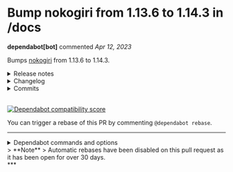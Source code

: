 # Bump nokogiri from 1.13.6 to 1.14.3 in /docs

**dependabot[bot]** commented *Apr 12, 2023*

Bumps [nokogiri](https://github.com/sparklemotion/nokogiri) from 1.13.6 to 1.14.3.
<details>
<summary>Release notes</summary>
<p><em>Sourced from <a href="https://github.com/sparklemotion/nokogiri/releases">nokogiri's releases</a>.</em></p>
<blockquote>
<h2>1.14.3 / 2023-04-11</h2>
<h3>Security</h3>
<ul>
<li>[CRuby] Vendored libxml2 is updated to address CVE-2023-29469, CVE-2023-28484, and one other security-related issue. See <a href="https://github.com/sparklemotion/nokogiri/security/advisories/GHSA-pxvg-2qj5-37jq">GHSA-pxvg-2qj5-37jqGHSA-pxvg-2qj5-37jq</a> for more information.</li>
</ul>
<h3>Dependencies</h3>
<ul>
<li>[CRuby] Vendored libxml2 is updated to <a href="https://gitlab.gnome.org/GNOME/libxml2/-/releases/v2.10.4">v2.10.4</a> from v2.10.3.</li>
</ul>
<hr />
<p>sha256 checksums:</p>
<pre><code>9cc53dd8d92868a0f5bcee44396357a19f95e32d8b9754092622a25bc954c60c  nokogiri-1.14.3-aarch64-linux.gem
320fa1836b8e59e86a804baee534893bcf3b901cc255bbec6d87f3dd3e431610  nokogiri-1.14.3-arm-linux.gem
67dd4ac33a8cf0967c521fa57e5a5422db39da8a9d131aaa2cd53deaa12be4cd  nokogiri-1.14.3-arm64-darwin.gem
13969ec7f41d9cff46fc7707224c55490a519feef7cfea727c6945c5b444caa2  nokogiri-1.14.3-java.gem
9885085249303461ee08f9a9b161d0a570391b8f5be0316b3ac5a6d9a947e1e2  nokogiri-1.14.3-x64-mingw-ucrt.gem
997943d7582a23ad6e7a0abe081d0d40d2c1319a6b2749f9b30fd18037f0c38a  nokogiri-1.14.3-x64-mingw32.gem
58c30b763aebd62dc4222385509d7f83ac398ee520490fadc4b6d7877e29895a  nokogiri-1.14.3-x86-linux.gem
e1d58a5c56c34aab71b00901a969e19bf9f7322ee459b4e9380f433213887c04  nokogiri-1.14.3-x86-mingw32.gem
f0a1ed1460a91fd2daf558357f4c0ceac6d994899da1bf98431aeda301e4dc74  nokogiri-1.14.3-x86_64-darwin.gem
e323a7c654ef846e64582fb6e26f6fed869a96753f8e048ff723e74d8005cb11  nokogiri-1.14.3-x86_64-linux.gem
3b1cee0eb8879e9e25b6dd431be597ca68f20283b0d4f4ca986521fad107dc3a  nokogiri-1.14.3.gem
</code></pre>
<h2>1.14.2 / 2023-02-13</h2>
<h3>Fixed</h3>
<ul>
<li>Calling <code>NodeSet#to_html</code> on an empty node set no longer raises an encoding-related exception. This bug was introduced in v1.14.0 while fixing <a href="https://redirect.github.com/sparklemotion/nokogiri/issues/2649">#2649</a>. [<a href="https://redirect.github.com/sparklemotion/nokogiri/issues/2784">#2784</a>]</li>
</ul>
<hr />
<p>sha256 checksums:</p>
<pre lang="text"><code>966acf4f6c1fba10518f86498141cf44265564ac5a65dcc8496b65f8c354f776  nokogiri-1.14.2-aarch64-linux.gem
8a3a35cadae4a800ddc0b967394257343d62196d9d059b54e38cf067981db428  nokogiri-1.14.2-arm-linux.gem
81404cd014ecb597725c3847523c2ee365191a968d0b5f7d857e03f388c57631  nokogiri-1.14.2-arm64-darwin.gem
0a39222af14e75eb0243e8d969345e03b90c0e02b0f33c61f1ebb6ae53538bb5  nokogiri-1.14.2-java.gem
62a18f9213a0ceeaf563d1bc7ccfd93273323c4356ded58a5617c59bc4635bc5  nokogiri-1.14.2-x64-mingw-ucrt.gem
54f6ac2c15a7a88f431bb5e23f4616aa8fc97a92eb63336bcf65b7050f2d3be0  nokogiri-1.14.2-x64-mingw32.gem
c42fa0856f01f901954898e28c3c2b4dce0e843056b1b126f441d06e887e1b77  nokogiri-1.14.2-x86-linux.gem
f940d9c8e47b0f19875465376f2d1c8911bc9489ac9a48c124579819dc4a7f19  nokogiri-1.14.2-x86-mingw32.gem
2508978f5ca28944919973f6300f0a7355fbe72604ab6a6913f1630be1030265  nokogiri-1.14.2-x86_64-darwin.gem
bc6405e1f3ddac6e401f82d775f1c0c24c6e58c371b3fadaca0596d5d511e476  nokogiri-1.14.2-x86_64-linux.gem
&lt;/tr&gt;&lt;/table&gt; 
</code></pre>
</blockquote>
<p>... (truncated)</p>
</details>
<details>
<summary>Changelog</summary>
<p><em>Sourced from <a href="https://github.com/sparklemotion/nokogiri/blob/main/CHANGELOG.md">nokogiri's changelog</a>.</em></p>
<blockquote>
<h2>1.14.3 / 2023-04-11</h2>
<h3>Security</h3>
<ul>
<li>[CRuby] Vendored libxml2 is updated to address CVE-2023-29469, CVE-2023-28484, and one other security-related issue. See <a href="https://github.com/sparklemotion/nokogiri/security/advisories/GHSA-pxvg-2qj5-37jq">GHSA-pxvg-2qj5-37jqGHSA-pxvg-2qj5-37jq</a> for more information.</li>
</ul>
<h3>Dependencies</h3>
<ul>
<li>[CRuby] Vendored libxml2 is updated to <a href="https://gitlab.gnome.org/GNOME/libxml2/-/releases/v2.10.4">v2.10.4</a> from v2.10.3.</li>
</ul>
<h2>1.14.2 / 2023-02-13</h2>
<h3>Fixed</h3>
<ul>
<li>Calling <code>NodeSet#to_html</code> on an empty node set no longer raises an encoding-related exception. This bug was introduced in v1.14.0 while fixing <a href="https://redirect.github.com/sparklemotion/nokogiri/issues/2649">#2649</a>. [<a href="https://redirect.github.com/sparklemotion/nokogiri/issues/2784">#2784</a>]</li>
</ul>
<h2>1.14.1 / 2023-01-30</h2>
<h3>Fixed</h3>
<ul>
<li>Serializing documents now works again with pseudo-IO objects that don't support IO's encoding API (like rubyzip's <code>Zip::OutputStream</code>). This was a regression in v1.14.0 due to the fix for <a href="https://redirect.github.com/sparklemotion/nokogiri/issues/752">#752</a> in <a href="https://redirect.github.com/sparklemotion/nokogiri/issues/2434">#2434</a>, and was not completely fixed by <a href="https://redirect.github.com/sparklemotion/nokogiri/issues/2753">#2753</a>. [<a href="https://redirect.github.com/sparklemotion/nokogiri/issues/2773">#2773</a>]</li>
<li>[CRuby] Address compiler warnings about <code>void*</code> casting and old-style C function definitions.</li>
</ul>
<h2>1.14.0 / 2023-01-12</h2>
<h3>Notable Changes</h3>
<h4>Ruby</h4>
<p>This release introduces native gem support for Ruby 3.2. (Also see &quot;Technical note&quot; under &quot;Changed&quot; below.)</p>
<p>This release ends support for:</p>
<ul>
<li>Ruby 2.6, for which <a href="https://www.ruby-lang.org/en/downloads/branches/">upstream support ended 2022-04-12</a>.</li>
<li>JRuby 9.3, which is not fully compatible with Ruby 2.7+</li>
</ul>
<h4>Faster, more reliable installation: Native Gem for <code>aarch64-linux</code> (aka <code>linux/arm64/v8</code>)</h4>
<p>This version of Nokogiri ships <em>official</em> native gem support for the <code>aarch64-linux</code> platform, which should support AWS Graviton and other ARM64 Linux platforms. Please note that glibc &gt;= 2.29 is required for aarch64-linux systems, see <a href="https://nokogiri.org/#supported-platforms">Supported Platforms</a> for more information.</p>
<h4>Faster, more reliable installation: Native Gem for <code>arm-linux</code> (aka <code>linux/arm/v7</code>)</h4>
<p>This version of Nokogiri ships <em>experimental</em> native gem support for the <code>arm-linux</code> platform. Please note that glibc &gt;= 2.29 is required for arm-linux systems, see <a href="https://nokogiri.org/#supported-platforms">Supported Platforms</a> for more information.</p>
<!-- raw HTML omitted -->
</blockquote>
<p>... (truncated)</p>
</details>
<details>
<summary>Commits</summary>
<ul>
<li><a href="https://github.com/sparklemotion/nokogiri/commit/e8d2f4a829c50e6ad4ccd1625cd094e3a24acf36"><code>e8d2f4a</code></a> version bump to v1.14.3</li>
<li><a href="https://github.com/sparklemotion/nokogiri/commit/59fbc7b6d5cecad921cc24daa34d69bbda8713fb"><code>59fbc7b</code></a> doc: update CHANGELOG for v1.14.3</li>
<li><a href="https://github.com/sparklemotion/nokogiri/commit/347eacbeeacd2be0140faede75395bd1ed01073f"><code>347eacb</code></a> Merge pull request <a href="https://redirect.github.com/sparklemotion/nokogiri/issues/2852">#2852</a> from sparklemotion/flavorjones-libxml2-2.10.4-backport</li>
<li><a href="https://github.com/sparklemotion/nokogiri/commit/36b0b3355d6d0d45bfdf1b55012bccfb348a6b4f"><code>36b0b33</code></a> dep: update libxml2 to 2.10.4 from 2.10.3</li>
<li><a href="https://github.com/sparklemotion/nokogiri/commit/ac83e6ee7011ce9fec24399c759a73fb924a0de6"><code>ac83e6e</code></a> test: update behavior of namespaces in HTML4</li>
<li><a href="https://github.com/sparklemotion/nokogiri/commit/2cf4996c5280f93e1ea66b2aceeed848d57fbe01"><code>2cf4996</code></a> test: make default GC behavior &quot;normal&quot;</li>
<li><a href="https://github.com/sparklemotion/nokogiri/commit/1580121eeae3c1f266c4012d22d61314aa3202b7"><code>1580121</code></a> version bump to v1.14.2</li>
<li><a href="https://github.com/sparklemotion/nokogiri/commit/530947753e3074d551217ea6bce7b4bbbc1234a9"><code>5309477</code></a> Merge pull request <a href="https://redirect.github.com/sparklemotion/nokogiri/issues/2791">#2791</a> from sparklemotion/2784-encoding-empty-strings-v1.14.x</li>
<li><a href="https://github.com/sparklemotion/nokogiri/commit/975ae491c4993ff47e36262dc8e305fa2d651bf4"><code>975ae49</code></a> doc: update CHANGELOG</li>
<li><a href="https://github.com/sparklemotion/nokogiri/commit/f13cdb46406c9b119a368cf506d831865dd95163"><code>f13cdb4</code></a> fix: empty node set serialization when document encoding is nil</li>
<li>Additional commits viewable in <a href="https://github.com/sparklemotion/nokogiri/compare/v1.13.6...v1.14.3">compare view</a></li>
</ul>
</details>
<br />


[![Dependabot compatibility score](https://dependabot-badges.githubapp.com/badges/compatibility_score?dependency-name=nokogiri&package-manager=bundler&previous-version=1.13.6&new-version=1.14.3)](https://docs.github.com/en/github/managing-security-vulnerabilities/about-dependabot-security-updates#about-compatibility-scores)

You can trigger a rebase of this PR by commenting `@dependabot rebase`.

[//]: # (dependabot-automerge-start)
[//]: # (dependabot-automerge-end)

---

<details>
<summary>Dependabot commands and options</summary>
<br />

You can trigger Dependabot actions by commenting on this PR:
- `@dependabot rebase` will rebase this PR
- `@dependabot recreate` will recreate this PR, overwriting any edits that have been made to it
- `@dependabot merge` will merge this PR after your CI passes on it
- `@dependabot squash and merge` will squash and merge this PR after your CI passes on it
- `@dependabot cancel merge` will cancel a previously requested merge and block automerging
- `@dependabot reopen` will reopen this PR if it is closed
- `@dependabot close` will close this PR and stop Dependabot recreating it. You can achieve the same result by closing it manually
- `@dependabot ignore this major version` will close this PR and stop Dependabot creating any more for this major version (unless you reopen the PR or upgrade to it yourself)
- `@dependabot ignore this minor version` will close this PR and stop Dependabot creating any more for this minor version (unless you reopen the PR or upgrade to it yourself)
- `@dependabot ignore this dependency` will close this PR and stop Dependabot creating any more for this dependency (unless you reopen the PR or upgrade to it yourself)
You can disable automated security fix PRs for this repo from the [Security Alerts page](https://github.com/gruntwork-io/terragrunt/network/alerts).

</details>
> **Note**
> Automatic rebases have been disabled on this pull request as it has been open for over 30 days.

<br />
***


